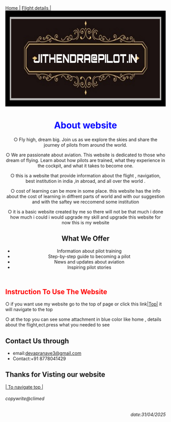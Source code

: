 
<html>
  <head>
  </head>
  <body>
  <style>
    body{
    background-color: light grey;
      }
  </style>
    <nav>
      <a href="Imageproject.html">Home |</a>
      <a href="flight.html">Flight details |</a>
    </nav>
    <img src="Picsart_25-04-12_23-14-31-032.jpg" alt="title" width="1250px" height="300px">
    <header>
      <style>
        h1 {
           color:blue;
          }
      </style>
      <h1>About website </h1>
      <p>○ Fly high, dream big. Join us as we explore the skies and share the journey of pilots from around the world.</p>
      <p>○ We are passionate about aviation. This website is dedicated to those who dream of flying. Learn about how pilots are trained, what they experience in the cockpit, and what it takes to become one.</p>
      <p>○ this is a website that provide information about the flight , navigation, best institution in india ,in abroad, and all over the world .</p>
      <p>○ cost of learning can be more in some place. this website has the info about the cost of learning in diffrent parts of world and with our suggestion and with the saftey we reccomend some institution</p>
      <p>○ it is a basic website created by me so there will not be that much i done how much i could i would upgrade my skill and upgrade this website for now this is my website </p>
      <h2>What We Offer</h2>
<ul>
  <li>Information about pilot training</li>
  <li>Step-by-step guide to becoming a pilot</li>
  <li>News and updates about aviation</li>
  <li>Inspiring pilot stories</li>
</ul>
    </header>
    <main>
      <style>
      #red{
          color:red;
          }
        </style>
      <h2 id="red">Instruction To Use The Website </h2>
      <p>○ if you want use my website go to the top of page or click this link<a href="Imageproject.html">|Top|</a> it will navigate to the top </p>
      <p>○ at the top you can see some attachment in blue color like home , details about the flight,ect.press what you needed to see </p>
    </main>
     <footer>
       <h2>Contact Us through</h2>
       <ul>
      <li>email:<a href="devapranave3@gmail.com">devapranave3@gmail.com</a></li>  
      <li>Contact:+91 8778041429 </li>
       </ul>
      <h2>Thanks for Visting our website</h2>
      <a href="Imageproject.html">| To navigate top |</a>
      <h6>copywrite@climed</h6> 
      <h6 style="text-align:right">date:31/04/2025</h6>
      </footer>
  </body>
</html>

